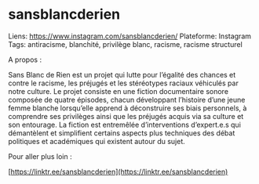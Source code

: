 # sansblancderien

Liens: https://www.instagram.com/sansblancderien/
Plateforme: Instagram
Tags: antiracisme, blanchité, privilège blanc, racisme, racisme structurel

A propos :

Sans Blanc de Rien est un projet qui lutte pour l’égalité des chances et contre le racisme, les préjugés et les stéréotypes raciaux véhiculés par notre culture. Le projet consiste en une fiction documentaire sonore composée de quatre épisodes, chacun développant l’histoire d’une jeune femme blanche lorsqu’elle apprend à déconstruire ses biais personnels, à comprendre ses privilèges ainsi que les préjugés acquis via sa culture et son entourage. La fiction est entremêlée d’interventions d’expert.e.s qui démantèlent et simplifient certains aspects plus techniques des débat politiques et académiques qui existent autour du sujet.

Pour aller plus loin :

[https://linktr.ee/sansblancderien](https://linktr.ee/sansblancderien)